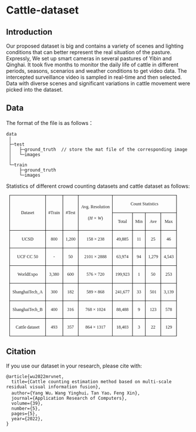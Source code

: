 # Cattle-dataset

## Introduction
Our proposed dataset is big and contains a variety of scenes and lighting conditions that can better represent the real situation of the pasture. Expressly, We set up smart cameras in several pastures of Yibin and Qinghai. It took five months to monitor the daily life of cattle in different periods, seasons, scenarios and weather conditions to get video data. The intercepted surveillance video is sampled in real-time and then selected. Data with diverse scenes and significant variations in cattle movement were picked into the dataset.

## Data
The format of the file is as follows：

```
data
 │  
 ├─test
 │   ├─ground_truth  // store the mat file of the corresponding image
 │   └─images
 │
 └─train
     ├─ground_truth
     └─images
```

Statistics of different crowd counting datasets and cattle dataset as follows:

<table class="MsoTableGrid" border="1" cellspacing="0" style="border-collapse:collapse;margin-left:6.7500pt;margin-right:6.7500pt;
border:none;mso-border-left-alt:0.5000pt solid windowtext;mso-border-top-alt:0.5000pt solid windowtext;
mso-border-right-alt:0.5000pt solid windowtext;mso-border-bottom-alt:0.5000pt solid windowtext;mso-border-insideh:0.5000pt solid windowtext;
mso-border-insidev:0.5000pt solid windowtext;mso-padding-alt:0.0000pt 5.4000pt 0.0000pt 5.4000pt ;"><tbody><tr><td valign="center" rowspan="2" style="padding:0.0000pt 5.4000pt 0.0000pt 5.4000pt ;border-left:1.0000pt solid windowtext;mso-border-left-alt:0.5000pt solid windowtext;
border-right:1.0000pt solid windowtext;mso-border-right-alt:0.5000pt solid windowtext;border-top:1.0000pt solid windowtext;
mso-border-top-alt:0.5000pt solid windowtext;border-bottom:1.0000pt solid windowtext;mso-border-bottom-alt:0.5000pt solid windowtext;"><p class="MsoNormal" align="center" style="text-align:center;"><span style="font-family:'Times New Roman';mso-fareast-font-family:宋体;font-size:9.0000pt;
mso-font-kerning:1.0000pt;">Dataset</span><span style="font-family:'Times New Roman';mso-fareast-font-family:宋体;font-size:9.0000pt;
mso-font-kerning:1.0000pt;"><o:p></o:p></span></p></td><td valign="center" rowspan="2" style="padding:0.0000pt 5.4000pt 0.0000pt 5.4000pt ;border-left:none;mso-border-left-alt:none;
border-right:1.0000pt solid windowtext;mso-border-right-alt:0.5000pt solid windowtext;border-top:1.0000pt solid windowtext;
mso-border-top-alt:0.5000pt solid windowtext;border-bottom:1.0000pt solid windowtext;mso-border-bottom-alt:0.5000pt solid windowtext;"><p class="MsoNormal" align="center" style="text-align:center;"><span style="font-family:宋体;mso-ascii-font-family:'Times New Roman';mso-hansi-font-family:'Times New Roman';
mso-bidi-font-family:'Times New Roman';font-size:9.0000pt;mso-font-kerning:1.0000pt;"><font face="Times New Roman">#Train</font></span><span style="font-family:'Times New Roman';mso-fareast-font-family:宋体;font-size:9.0000pt;
mso-font-kerning:1.0000pt;"><o:p></o:p></span></p></td><td valign="center" rowspan="2" style="padding:0.0000pt 5.4000pt 0.0000pt 5.4000pt ;border-left:none;mso-border-left-alt:none;
border-right:1.0000pt solid windowtext;mso-border-right-alt:0.5000pt solid windowtext;border-top:1.0000pt solid windowtext;
mso-border-top-alt:0.5000pt solid windowtext;border-bottom:1.0000pt solid windowtext;mso-border-bottom-alt:0.5000pt solid windowtext;"><p class="MsoNormal" align="center" style="text-align:center;"><span style="font-family:宋体;mso-ascii-font-family:'Times New Roman';mso-hansi-font-family:'Times New Roman';
mso-bidi-font-family:'Times New Roman';font-size:9.0000pt;mso-font-kerning:1.0000pt;"><font face="Times New Roman">#Test</font></span><span style="font-family:'Times New Roman';mso-fareast-font-family:宋体;font-size:9.0000pt;
mso-font-kerning:1.0000pt;"><o:p></o:p></span></p></td><td valign="center" rowspan="2" style="padding:0.0000pt 5.4000pt 0.0000pt 5.4000pt ;border-left:none;mso-border-left-alt:none;
border-right:1.0000pt solid windowtext;mso-border-right-alt:0.5000pt solid windowtext;border-top:1.0000pt solid windowtext;
mso-border-top-alt:0.5000pt solid windowtext;border-bottom:1.0000pt solid windowtext;mso-border-bottom-alt:0.5000pt solid windowtext;"><p class="MsoNormal" align="center" style="text-align:center;"><span style="font-family:'Times New Roman';mso-fareast-font-family:宋体;font-size:9.0000pt;
mso-font-kerning:1.0000pt;">Avg. Resolution</span><span style="font-family:'Times New Roman';mso-fareast-font-family:宋体;font-size:9.0000pt;
mso-font-kerning:1.0000pt;"><o:p></o:p></span></p><p class="MsoNormal" align="center" style="text-align:center;"><span style="font-family:宋体;mso-ascii-font-family:'Times New Roman';mso-hansi-font-family:'Times New Roman';
mso-bidi-font-family:'Times New Roman';font-size:9.0000pt;mso-font-kerning:1.0000pt;"><font face="Times New Roman">(</font></span><i><span style="font-family:宋体;mso-ascii-font-family:'Times New Roman';mso-hansi-font-family:'Times New Roman';
mso-bidi-font-family:'Times New Roman';font-style:italic;font-size:9.0000pt;
mso-font-kerning:1.0000pt;"><font face="Times New Roman">H </font><font face="宋体">× </font><font face="Times New Roman">W</font></span></i><span style="font-family:宋体;mso-ascii-font-family:'Times New Roman';mso-hansi-font-family:'Times New Roman';
mso-bidi-font-family:'Times New Roman';font-size:9.0000pt;mso-font-kerning:1.0000pt;"><font face="Times New Roman">)</font></span><span style="font-family:'Times New Roman';mso-fareast-font-family:宋体;font-size:9.0000pt;
mso-font-kerning:1.0000pt;"><o:p></o:p></span></p></td><td valign="center" colspan="4" style="padding:0.0000pt 5.4000pt 0.0000pt 5.4000pt ;border-left:none;mso-border-left-alt:none;
border-right:1.0000pt solid windowtext;mso-border-right-alt:0.5000pt solid windowtext;border-top:1.0000pt solid windowtext;
mso-border-top-alt:0.5000pt solid windowtext;border-bottom:1.0000pt solid windowtext;mso-border-bottom-alt:0.5000pt solid windowtext;"><p class="MsoNormal" align="center" style="text-align:center;"><span style="font-family:'Times New Roman';mso-fareast-font-family:宋体;font-size:9.0000pt;
mso-font-kerning:1.0000pt;">Count Statistics</span><span style="font-family:'Times New Roman';mso-fareast-font-family:宋体;font-size:9.0000pt;
mso-font-kerning:1.0000pt;"><o:p></o:p></span></p></td></tr><tr><td valign="center" style="padding:0.0000pt 5.4000pt 0.0000pt 5.4000pt ;border-left:none;mso-border-left-alt:none;
border-right:1.0000pt solid windowtext;mso-border-right-alt:0.5000pt solid windowtext;border-top:none;
mso-border-top-alt:0.5000pt solid windowtext;border-bottom:1.0000pt solid windowtext;mso-border-bottom-alt:0.5000pt solid windowtext;"><p class="MsoNormal" align="center" style="text-align:center;"><span style="font-family:宋体;mso-ascii-font-family:'Times New Roman';mso-hansi-font-family:'Times New Roman';
mso-bidi-font-family:'Times New Roman';font-size:9.0000pt;mso-font-kerning:1.0000pt;"><font face="Times New Roman">Total</font></span><span style="font-family:'Times New Roman';mso-fareast-font-family:宋体;font-size:9.0000pt;
mso-font-kerning:1.0000pt;"><o:p></o:p></span></p></td><td valign="center" style="padding:0.0000pt 5.4000pt 0.0000pt 5.4000pt ;border-left:none;mso-border-left-alt:none;
border-right:1.0000pt solid windowtext;mso-border-right-alt:0.5000pt solid windowtext;border-top:1.0000pt solid windowtext;
mso-border-top-alt:0.5000pt solid windowtext;border-bottom:1.0000pt solid windowtext;mso-border-bottom-alt:0.5000pt solid windowtext;"><p class="MsoNormal" align="center" style="text-align:center;"><span style="font-family:宋体;mso-ascii-font-family:'Times New Roman';mso-hansi-font-family:'Times New Roman';
mso-bidi-font-family:'Times New Roman';font-size:9.0000pt;mso-font-kerning:1.0000pt;"><font face="Times New Roman">Min</font></span><span style="font-family:'Times New Roman';mso-fareast-font-family:宋体;font-size:9.0000pt;
mso-font-kerning:1.0000pt;"><o:p></o:p></span></p></td><td valign="center" style="padding:0.0000pt 5.4000pt 0.0000pt 5.4000pt ;border-left:none;mso-border-left-alt:none;
border-right:1.0000pt solid windowtext;mso-border-right-alt:0.5000pt solid windowtext;border-top:1.0000pt solid windowtext;
mso-border-top-alt:0.5000pt solid windowtext;border-bottom:1.0000pt solid windowtext;mso-border-bottom-alt:0.5000pt solid windowtext;"><p class="MsoNormal" align="center" style="text-align:center;"><span style="font-family:宋体;mso-ascii-font-family:'Times New Roman';mso-hansi-font-family:'Times New Roman';
mso-bidi-font-family:'Times New Roman';font-size:9.0000pt;mso-font-kerning:1.0000pt;"><font face="Times New Roman">Ave</font></span><span style="font-family:'Times New Roman';mso-fareast-font-family:宋体;font-size:9.0000pt;
mso-font-kerning:1.0000pt;"><o:p></o:p></span></p></td><td valign="center" style="padding:0.0000pt 5.4000pt 0.0000pt 5.4000pt ;border-left:none;mso-border-left-alt:none;
border-right:1.0000pt solid windowtext;mso-border-right-alt:0.5000pt solid windowtext;border-top:1.0000pt solid windowtext;
mso-border-top-alt:0.5000pt solid windowtext;border-bottom:1.0000pt solid windowtext;mso-border-bottom-alt:0.5000pt solid windowtext;"><p class="MsoNormal" align="center" style="text-align:center;"><span style="font-family:宋体;mso-ascii-font-family:'Times New Roman';mso-hansi-font-family:'Times New Roman';
mso-bidi-font-family:'Times New Roman';font-size:9.0000pt;mso-font-kerning:1.0000pt;"><font face="Times New Roman">Max</font></span><span style="font-family:'Times New Roman';mso-fareast-font-family:宋体;font-size:9.0000pt;
mso-font-kerning:1.0000pt;"><o:p></o:p></span></p></td></tr><tr><td valign="center" style="padding:0.0000pt 5.4000pt 0.0000pt 5.4000pt ;border-left:1.0000pt solid windowtext;mso-border-left-alt:0.5000pt solid windowtext;
border-right:1.0000pt solid windowtext;mso-border-right-alt:0.5000pt solid windowtext;border-top:none;
mso-border-top-alt:0.5000pt solid windowtext;border-bottom:1.0000pt solid windowtext;mso-border-bottom-alt:0.5000pt solid windowtext;"><p class="MsoNormal" align="center" style="text-align:center;"><span style="font-family:宋体;mso-ascii-font-family:'Times New Roman';mso-hansi-font-family:'Times New Roman';
mso-bidi-font-family:'Times New Roman';font-size:9.0000pt;mso-font-kerning:1.0000pt;"><font face="Times New Roman">UCSD</font></span><span style="font-family:'Times New Roman';mso-fareast-font-family:宋体;font-size:9.0000pt;
mso-font-kerning:1.0000pt;"><o:p></o:p></span></p></td><td valign="center" style="padding:0.0000pt 5.4000pt 0.0000pt 5.4000pt ;border-left:none;mso-border-left-alt:none;
border-right:1.0000pt solid windowtext;mso-border-right-alt:0.5000pt solid windowtext;border-top:none;
mso-border-top-alt:0.5000pt solid windowtext;border-bottom:1.0000pt solid windowtext;mso-border-bottom-alt:0.5000pt solid windowtext;"><p class="MsoNormal" align="center" style="text-align:center;"><span style="font-family:宋体;mso-ascii-font-family:'Times New Roman';mso-hansi-font-family:'Times New Roman';
mso-bidi-font-family:'Times New Roman';font-size:9.0000pt;mso-font-kerning:1.0000pt;"><font face="Times New Roman">800</font></span><span style="font-family:'Times New Roman';mso-fareast-font-family:宋体;font-size:9.0000pt;
mso-font-kerning:1.0000pt;"><o:p></o:p></span></p></td><td valign="center" style="padding:0.0000pt 5.4000pt 0.0000pt 5.4000pt ;border-left:none;mso-border-left-alt:none;
border-right:1.0000pt solid windowtext;mso-border-right-alt:0.5000pt solid windowtext;border-top:none;
mso-border-top-alt:0.5000pt solid windowtext;border-bottom:1.0000pt solid windowtext;mso-border-bottom-alt:0.5000pt solid windowtext;"><p class="MsoNormal" align="center" style="text-align:center;"><span style="font-family:宋体;mso-ascii-font-family:'Times New Roman';mso-hansi-font-family:'Times New Roman';
mso-bidi-font-family:'Times New Roman';font-size:9.0000pt;mso-font-kerning:1.0000pt;"><font face="Times New Roman">1,200</font></span><span style="font-family:'Times New Roman';mso-fareast-font-family:宋体;font-size:9.0000pt;
mso-font-kerning:1.0000pt;"><o:p></o:p></span></p></td><td valign="center" style="padding:0.0000pt 5.4000pt 0.0000pt 5.4000pt ;border-left:none;mso-border-left-alt:none;
border-right:1.0000pt solid windowtext;mso-border-right-alt:0.5000pt solid windowtext;border-top:none;
mso-border-top-alt:0.5000pt solid windowtext;border-bottom:1.0000pt solid windowtext;mso-border-bottom-alt:0.5000pt solid windowtext;"><p class="MsoNormal" align="center" style="text-align:center;"><span style="font-family:宋体;mso-ascii-font-family:'Times New Roman';mso-hansi-font-family:'Times New Roman';
mso-bidi-font-family:'Times New Roman';font-size:9.0000pt;mso-font-kerning:1.0000pt;"><font face="Times New Roman">158 </font><font face="宋体">× </font><font face="Times New Roman">238</font></span><span style="font-family:'Times New Roman';mso-fareast-font-family:宋体;font-size:9.0000pt;
mso-font-kerning:1.0000pt;"><o:p></o:p></span></p></td><td valign="center" style="padding:0.0000pt 5.4000pt 0.0000pt 5.4000pt ;border-left:none;mso-border-left-alt:none;
border-right:1.0000pt solid windowtext;mso-border-right-alt:0.5000pt solid windowtext;border-top:none;
mso-border-top-alt:0.5000pt solid windowtext;border-bottom:1.0000pt solid windowtext;mso-border-bottom-alt:0.5000pt solid windowtext;"><p class="MsoNormal" align="center" style="text-align:center;"><span style="font-family:宋体;mso-ascii-font-family:'Times New Roman';mso-hansi-font-family:'Times New Roman';
mso-bidi-font-family:'Times New Roman';font-size:9.0000pt;mso-font-kerning:1.0000pt;"><font face="Times New Roman">49,885</font></span><span style="font-family:'Times New Roman';mso-fareast-font-family:宋体;font-size:9.0000pt;
mso-font-kerning:1.0000pt;"><o:p></o:p></span></p></td><td valign="center" style="padding:0.0000pt 5.4000pt 0.0000pt 5.4000pt ;border-left:none;mso-border-left-alt:none;
border-right:1.0000pt solid windowtext;mso-border-right-alt:0.5000pt solid windowtext;border-top:none;
mso-border-top-alt:0.5000pt solid windowtext;border-bottom:1.0000pt solid windowtext;mso-border-bottom-alt:0.5000pt solid windowtext;"><p class="MsoNormal" align="center" style="text-align:center;"><span style="font-family:宋体;mso-ascii-font-family:'Times New Roman';mso-hansi-font-family:'Times New Roman';
mso-bidi-font-family:'Times New Roman';font-size:9.0000pt;mso-font-kerning:1.0000pt;"><font face="Times New Roman">11</font></span><span style="font-family:'Times New Roman';mso-fareast-font-family:宋体;font-size:9.0000pt;
mso-font-kerning:1.0000pt;"><o:p></o:p></span></p></td><td valign="center" style="padding:0.0000pt 5.4000pt 0.0000pt 5.4000pt ;border-left:none;mso-border-left-alt:none;
border-right:1.0000pt solid windowtext;mso-border-right-alt:0.5000pt solid windowtext;border-top:none;
mso-border-top-alt:0.5000pt solid windowtext;border-bottom:1.0000pt solid windowtext;mso-border-bottom-alt:0.5000pt solid windowtext;"><p class="MsoNormal" align="center" style="text-align:center;"><span style="font-family:宋体;mso-ascii-font-family:'Times New Roman';mso-hansi-font-family:'Times New Roman';
mso-bidi-font-family:'Times New Roman';font-size:9.0000pt;mso-font-kerning:1.0000pt;"><font face="Times New Roman">25</font></span><span style="font-family:'Times New Roman';mso-fareast-font-family:宋体;font-size:9.0000pt;
mso-font-kerning:1.0000pt;"><o:p></o:p></span></p></td><td valign="center" style="padding:0.0000pt 5.4000pt 0.0000pt 5.4000pt ;border-left:none;mso-border-left-alt:none;
border-right:1.0000pt solid windowtext;mso-border-right-alt:0.5000pt solid windowtext;border-top:none;
mso-border-top-alt:0.5000pt solid windowtext;border-bottom:1.0000pt solid windowtext;mso-border-bottom-alt:0.5000pt solid windowtext;"><p class="MsoNormal" align="center" style="text-align:center;"><span style="font-family:宋体;mso-ascii-font-family:'Times New Roman';mso-hansi-font-family:'Times New Roman';
mso-bidi-font-family:'Times New Roman';font-size:9.0000pt;mso-font-kerning:1.0000pt;"><font face="Times New Roman">46</font></span><span style="font-family:'Times New Roman';mso-fareast-font-family:宋体;font-size:9.0000pt;
mso-font-kerning:1.0000pt;"><o:p></o:p></span></p></td></tr><tr><td valign="center" style="padding:0.0000pt 5.4000pt 0.0000pt 5.4000pt ;border-left:1.0000pt solid windowtext;mso-border-left-alt:0.5000pt solid windowtext;
border-right:1.0000pt solid windowtext;mso-border-right-alt:0.5000pt solid windowtext;border-top:none;
mso-border-top-alt:0.5000pt solid windowtext;border-bottom:1.0000pt solid windowtext;mso-border-bottom-alt:0.5000pt solid windowtext;"><p class="MsoNormal" align="center" style="text-align:center;"><span style="font-family:'Times New Roman';mso-fareast-font-family:宋体;font-size:9.0000pt;
mso-font-kerning:1.0000pt;">UCF CC 50</span><span style="font-family:'Times New Roman';mso-fareast-font-family:宋体;font-size:9.0000pt;
mso-font-kerning:1.0000pt;"><o:p></o:p></span></p></td><td valign="center" style="padding:0.0000pt 5.4000pt 0.0000pt 5.4000pt ;border-left:none;mso-border-left-alt:none;
border-right:1.0000pt solid windowtext;mso-border-right-alt:0.5000pt solid windowtext;border-top:none;
mso-border-top-alt:0.5000pt solid windowtext;border-bottom:1.0000pt solid windowtext;mso-border-bottom-alt:0.5000pt solid windowtext;"><p class="MsoNormal" align="center" style="text-align:center;"><span style="font-family:宋体;mso-ascii-font-family:'Times New Roman';mso-hansi-font-family:'Times New Roman';
mso-bidi-font-family:'Times New Roman';font-size:9.0000pt;mso-font-kerning:1.0000pt;"><font face="Times New Roman">-</font></span><span style="font-family:'Times New Roman';mso-fareast-font-family:宋体;font-size:9.0000pt;
mso-font-kerning:1.0000pt;"><o:p></o:p></span></p></td><td valign="center" style="padding:0.0000pt 5.4000pt 0.0000pt 5.4000pt ;border-left:none;mso-border-left-alt:none;
border-right:1.0000pt solid windowtext;mso-border-right-alt:0.5000pt solid windowtext;border-top:none;
mso-border-top-alt:0.5000pt solid windowtext;border-bottom:1.0000pt solid windowtext;mso-border-bottom-alt:0.5000pt solid windowtext;"><p class="MsoNormal" align="center" style="text-align:center;"><span style="font-family:宋体;mso-ascii-font-family:'Times New Roman';mso-hansi-font-family:'Times New Roman';
mso-bidi-font-family:'Times New Roman';font-size:9.0000pt;mso-font-kerning:1.0000pt;"><font face="Times New Roman">50</font></span><span style="font-family:'Times New Roman';mso-fareast-font-family:宋体;font-size:9.0000pt;
mso-font-kerning:1.0000pt;"><o:p></o:p></span></p></td><td valign="center" style="padding:0.0000pt 5.4000pt 0.0000pt 5.4000pt ;border-left:none;mso-border-left-alt:none;
border-right:1.0000pt solid windowtext;mso-border-right-alt:0.5000pt solid windowtext;border-top:none;
mso-border-top-alt:0.5000pt solid windowtext;border-bottom:1.0000pt solid windowtext;mso-border-bottom-alt:0.5000pt solid windowtext;"><p class="MsoNormal" align="center" style="text-align:center;"><span style="font-family:宋体;mso-ascii-font-family:'Times New Roman';mso-hansi-font-family:'Times New Roman';
mso-bidi-font-family:'Times New Roman';font-size:9.0000pt;mso-font-kerning:1.0000pt;"><font face="Times New Roman">2101 </font><font face="宋体">× </font><font face="Times New Roman">2888</font></span><span style="font-family:'Times New Roman';mso-fareast-font-family:宋体;font-size:9.0000pt;
mso-font-kerning:1.0000pt;"><o:p></o:p></span></p></td><td valign="center" style="padding:0.0000pt 5.4000pt 0.0000pt 5.4000pt ;border-left:none;mso-border-left-alt:none;
border-right:1.0000pt solid windowtext;mso-border-right-alt:0.5000pt solid windowtext;border-top:none;
mso-border-top-alt:0.5000pt solid windowtext;border-bottom:1.0000pt solid windowtext;mso-border-bottom-alt:0.5000pt solid windowtext;"><p class="MsoNormal" align="center" style="text-align:center;"><span style="font-family:宋体;mso-ascii-font-family:'Times New Roman';mso-hansi-font-family:'Times New Roman';
mso-bidi-font-family:'Times New Roman';font-size:9.0000pt;mso-font-kerning:1.0000pt;"><font face="Times New Roman">63,974</font></span><span style="font-family:宋体;mso-ascii-font-family:'Times New Roman';mso-hansi-font-family:'Times New Roman';
mso-bidi-font-family:'Times New Roman';font-size:9.0000pt;mso-font-kerning:1.0000pt;"><o:p></o:p></span></p></td><td valign="center" style="padding:0.0000pt 5.4000pt 0.0000pt 5.4000pt ;border-left:none;mso-border-left-alt:none;
border-right:1.0000pt solid windowtext;mso-border-right-alt:0.5000pt solid windowtext;border-top:none;
mso-border-top-alt:0.5000pt solid windowtext;border-bottom:1.0000pt solid windowtext;mso-border-bottom-alt:0.5000pt solid windowtext;"><p class="MsoNormal" align="center" style="text-align:center;"><span style="font-family:宋体;mso-ascii-font-family:'Times New Roman';mso-hansi-font-family:'Times New Roman';
mso-bidi-font-family:'Times New Roman';font-size:9.0000pt;mso-font-kerning:1.0000pt;"><font face="Times New Roman">94</font></span><span style="font-family:'Times New Roman';mso-fareast-font-family:宋体;font-size:9.0000pt;
mso-font-kerning:1.0000pt;"><o:p></o:p></span></p></td><td valign="center" style="padding:0.0000pt 5.4000pt 0.0000pt 5.4000pt ;border-left:none;mso-border-left-alt:none;
border-right:1.0000pt solid windowtext;mso-border-right-alt:0.5000pt solid windowtext;border-top:none;
mso-border-top-alt:0.5000pt solid windowtext;border-bottom:1.0000pt solid windowtext;mso-border-bottom-alt:0.5000pt solid windowtext;"><p class="MsoNormal" align="center" style="text-align:center;"><span style="font-family:宋体;mso-ascii-font-family:'Times New Roman';mso-hansi-font-family:'Times New Roman';
mso-bidi-font-family:'Times New Roman';font-size:9.0000pt;mso-font-kerning:1.0000pt;"><font face="Times New Roman">1,279</font></span><span style="font-family:'Times New Roman';mso-fareast-font-family:宋体;font-size:9.0000pt;
mso-font-kerning:1.0000pt;"><o:p></o:p></span></p></td><td valign="center" style="padding:0.0000pt 5.4000pt 0.0000pt 5.4000pt ;border-left:none;mso-border-left-alt:none;
border-right:1.0000pt solid windowtext;mso-border-right-alt:0.5000pt solid windowtext;border-top:none;
mso-border-top-alt:0.5000pt solid windowtext;border-bottom:1.0000pt solid windowtext;mso-border-bottom-alt:0.5000pt solid windowtext;"><p class="MsoNormal" align="center" style="text-align:center;"><span style="font-family:宋体;mso-ascii-font-family:'Times New Roman';mso-hansi-font-family:'Times New Roman';
mso-bidi-font-family:'Times New Roman';font-size:9.0000pt;mso-font-kerning:1.0000pt;"><font face="Times New Roman">4,543</font></span><span style="font-family:'Times New Roman';mso-fareast-font-family:宋体;font-size:9.0000pt;
mso-font-kerning:1.0000pt;"><o:p></o:p></span></p></td></tr><tr><td valign="center" style="padding:0.0000pt 5.4000pt 0.0000pt 5.4000pt ;border-left:1.0000pt solid windowtext;mso-border-left-alt:0.5000pt solid windowtext;
border-right:1.0000pt solid windowtext;mso-border-right-alt:0.5000pt solid windowtext;border-top:none;
mso-border-top-alt:0.5000pt solid windowtext;border-bottom:1.0000pt solid windowtext;mso-border-bottom-alt:0.5000pt solid windowtext;"><p class="MsoNormal" align="center" style="text-align:center;"><span style="font-family:'Times New Roman';mso-fareast-font-family:宋体;font-size:9.0000pt;
mso-font-kerning:1.0000pt;">WorldExpo</span><span style="font-family:'Times New Roman';mso-fareast-font-family:宋体;font-size:9.0000pt;
mso-font-kerning:1.0000pt;"><o:p></o:p></span></p></td><td valign="center" style="padding:0.0000pt 5.4000pt 0.0000pt 5.4000pt ;border-left:none;mso-border-left-alt:none;
border-right:1.0000pt solid windowtext;mso-border-right-alt:0.5000pt solid windowtext;border-top:none;
mso-border-top-alt:0.5000pt solid windowtext;border-bottom:1.0000pt solid windowtext;mso-border-bottom-alt:0.5000pt solid windowtext;"><p class="MsoNormal" align="center" style="text-align:center;"><span style="font-family:宋体;mso-ascii-font-family:'Times New Roman';mso-hansi-font-family:'Times New Roman';
mso-bidi-font-family:'Times New Roman';font-size:9.0000pt;mso-font-kerning:1.0000pt;"><font face="Times New Roman">3,380</font></span><span style="font-family:'Times New Roman';mso-fareast-font-family:宋体;font-size:9.0000pt;
mso-font-kerning:1.0000pt;"><o:p></o:p></span></p></td><td valign="center" style="padding:0.0000pt 5.4000pt 0.0000pt 5.4000pt ;border-left:none;mso-border-left-alt:none;
border-right:1.0000pt solid windowtext;mso-border-right-alt:0.5000pt solid windowtext;border-top:none;
mso-border-top-alt:0.5000pt solid windowtext;border-bottom:1.0000pt solid windowtext;mso-border-bottom-alt:0.5000pt solid windowtext;"><p class="MsoNormal" align="center" style="text-align:center;"><span style="font-family:宋体;mso-ascii-font-family:'Times New Roman';mso-hansi-font-family:'Times New Roman';
mso-bidi-font-family:'Times New Roman';font-size:9.0000pt;mso-font-kerning:1.0000pt;"><font face="Times New Roman">600</font></span><span style="font-family:'Times New Roman';mso-fareast-font-family:宋体;font-size:9.0000pt;
mso-font-kerning:1.0000pt;"><o:p></o:p></span></p></td><td valign="center" style="padding:0.0000pt 5.4000pt 0.0000pt 5.4000pt ;border-left:none;mso-border-left-alt:none;
border-right:1.0000pt solid windowtext;mso-border-right-alt:0.5000pt solid windowtext;border-top:none;
mso-border-top-alt:0.5000pt solid windowtext;border-bottom:1.0000pt solid windowtext;mso-border-bottom-alt:0.5000pt solid windowtext;"><p class="MsoNormal" align="center" style="text-align:center;"><span style="font-family:宋体;mso-ascii-font-family:'Times New Roman';mso-hansi-font-family:'Times New Roman';
mso-bidi-font-family:'Times New Roman';font-size:9.0000pt;mso-font-kerning:1.0000pt;"><font face="Times New Roman">576 </font><font face="宋体">× </font><font face="Times New Roman">720</font></span><span style="font-family:宋体;mso-ascii-font-family:'Times New Roman';mso-hansi-font-family:'Times New Roman';
mso-bidi-font-family:'Times New Roman';font-size:9.0000pt;mso-font-kerning:1.0000pt;"><o:p></o:p></span></p></td><td valign="center" style="padding:0.0000pt 5.4000pt 0.0000pt 5.4000pt ;border-left:none;mso-border-left-alt:none;
border-right:1.0000pt solid windowtext;mso-border-right-alt:0.5000pt solid windowtext;border-top:none;
mso-border-top-alt:0.5000pt solid windowtext;border-bottom:1.0000pt solid windowtext;mso-border-bottom-alt:0.5000pt solid windowtext;"><p class="MsoNormal" align="center" style="text-align:center;"><span style="font-family:宋体;mso-ascii-font-family:'Times New Roman';mso-hansi-font-family:'Times New Roman';
mso-bidi-font-family:'Times New Roman';font-size:9.0000pt;mso-font-kerning:1.0000pt;"><font face="Times New Roman">199,923</font></span><span style="font-family:宋体;mso-ascii-font-family:'Times New Roman';mso-hansi-font-family:'Times New Roman';
mso-bidi-font-family:'Times New Roman';font-size:9.0000pt;mso-font-kerning:1.0000pt;"><o:p></o:p></span></p></td><td valign="center" style="padding:0.0000pt 5.4000pt 0.0000pt 5.4000pt ;border-left:none;mso-border-left-alt:none;
border-right:1.0000pt solid windowtext;mso-border-right-alt:0.5000pt solid windowtext;border-top:none;
mso-border-top-alt:0.5000pt solid windowtext;border-bottom:1.0000pt solid windowtext;mso-border-bottom-alt:0.5000pt solid windowtext;"><p class="MsoNormal" align="center" style="text-align:center;"><span style="font-family:宋体;mso-ascii-font-family:'Times New Roman';mso-hansi-font-family:'Times New Roman';
mso-bidi-font-family:'Times New Roman';font-size:9.0000pt;mso-font-kerning:1.0000pt;"><font face="Times New Roman">1</font></span><span style="font-family:'Times New Roman';mso-fareast-font-family:宋体;font-size:9.0000pt;
mso-font-kerning:1.0000pt;"><o:p></o:p></span></p></td><td valign="center" style="padding:0.0000pt 5.4000pt 0.0000pt 5.4000pt ;border-left:none;mso-border-left-alt:none;
border-right:1.0000pt solid windowtext;mso-border-right-alt:0.5000pt solid windowtext;border-top:none;
mso-border-top-alt:0.5000pt solid windowtext;border-bottom:1.0000pt solid windowtext;mso-border-bottom-alt:0.5000pt solid windowtext;"><p class="MsoNormal" align="center" style="text-align:center;"><span style="font-family:宋体;mso-ascii-font-family:'Times New Roman';mso-hansi-font-family:'Times New Roman';
mso-bidi-font-family:'Times New Roman';font-size:9.0000pt;mso-font-kerning:1.0000pt;"><font face="Times New Roman">50</font></span><span style="font-family:'Times New Roman';mso-fareast-font-family:宋体;font-size:9.0000pt;
mso-font-kerning:1.0000pt;"><o:p></o:p></span></p></td><td valign="center" style="padding:0.0000pt 5.4000pt 0.0000pt 5.4000pt ;border-left:none;mso-border-left-alt:none;
border-right:1.0000pt solid windowtext;mso-border-right-alt:0.5000pt solid windowtext;border-top:none;
mso-border-top-alt:0.5000pt solid windowtext;border-bottom:1.0000pt solid windowtext;mso-border-bottom-alt:0.5000pt solid windowtext;"><p class="MsoNormal" align="center" style="text-align:center;"><span style="font-family:宋体;mso-ascii-font-family:'Times New Roman';mso-hansi-font-family:'Times New Roman';
mso-bidi-font-family:'Times New Roman';font-size:9.0000pt;mso-font-kerning:1.0000pt;"><font face="Times New Roman">253</font></span><span style="font-family:'Times New Roman';mso-fareast-font-family:宋体;font-size:9.0000pt;
mso-font-kerning:1.0000pt;"><o:p></o:p></span></p></td></tr><tr><td valign="center" style="padding:0.0000pt 5.4000pt 0.0000pt 5.4000pt ;border-left:1.0000pt solid windowtext;mso-border-left-alt:0.5000pt solid windowtext;
border-right:1.0000pt solid windowtext;mso-border-right-alt:0.5000pt solid windowtext;border-top:none;
mso-border-top-alt:0.5000pt solid windowtext;border-bottom:1.0000pt solid windowtext;mso-border-bottom-alt:0.5000pt solid windowtext;"><p class="MsoNormal" align="center" style="text-align:center;"><span style="font-family:'Times New Roman';mso-fareast-font-family:宋体;font-size:9.0000pt;
mso-font-kerning:1.0000pt;">ShanghaiTech</span><span style="font-family:宋体;mso-ascii-font-family:'Times New Roman';mso-hansi-font-family:'Times New Roman';
mso-bidi-font-family:'Times New Roman';font-size:9.0000pt;mso-font-kerning:1.0000pt;"><font face="Times New Roman">_</font></span><span style="font-family:'Times New Roman';mso-fareast-font-family:宋体;font-size:9.0000pt;
mso-font-kerning:1.0000pt;">A</span><span style="font-family:'Times New Roman';mso-fareast-font-family:宋体;font-size:9.0000pt;
mso-font-kerning:1.0000pt;"><o:p></o:p></span></p></td><td valign="center" style="padding:0.0000pt 5.4000pt 0.0000pt 5.4000pt ;border-left:none;mso-border-left-alt:none;
border-right:1.0000pt solid windowtext;mso-border-right-alt:0.5000pt solid windowtext;border-top:none;
mso-border-top-alt:0.5000pt solid windowtext;border-bottom:1.0000pt solid windowtext;mso-border-bottom-alt:0.5000pt solid windowtext;"><p class="MsoNormal" align="center" style="text-align:center;"><span style="font-family:宋体;mso-ascii-font-family:'Times New Roman';mso-hansi-font-family:'Times New Roman';
mso-bidi-font-family:'Times New Roman';font-size:9.0000pt;mso-font-kerning:1.0000pt;"><font face="Times New Roman">300</font></span><span style="font-family:'Times New Roman';mso-fareast-font-family:宋体;font-size:9.0000pt;
mso-font-kerning:1.0000pt;"><o:p></o:p></span></p></td><td valign="center" style="padding:0.0000pt 5.4000pt 0.0000pt 5.4000pt ;border-left:none;mso-border-left-alt:none;
border-right:1.0000pt solid windowtext;mso-border-right-alt:0.5000pt solid windowtext;border-top:none;
mso-border-top-alt:0.5000pt solid windowtext;border-bottom:1.0000pt solid windowtext;mso-border-bottom-alt:0.5000pt solid windowtext;"><p class="MsoNormal" align="center" style="text-align:center;"><span style="font-family:宋体;mso-ascii-font-family:'Times New Roman';mso-hansi-font-family:'Times New Roman';
mso-bidi-font-family:'Times New Roman';font-size:9.0000pt;mso-font-kerning:1.0000pt;"><font face="Times New Roman">182</font></span><span style="font-family:'Times New Roman';mso-fareast-font-family:宋体;font-size:9.0000pt;
mso-font-kerning:1.0000pt;"><o:p></o:p></span></p></td><td valign="center" style="padding:0.0000pt 5.4000pt 0.0000pt 5.4000pt ;border-left:none;mso-border-left-alt:none;
border-right:1.0000pt solid windowtext;mso-border-right-alt:0.5000pt solid windowtext;border-top:none;
mso-border-top-alt:0.5000pt solid windowtext;border-bottom:1.0000pt solid windowtext;mso-border-bottom-alt:0.5000pt solid windowtext;"><p class="MsoNormal" align="center" style="text-align:center;"><span style="font-family:宋体;mso-ascii-font-family:'Times New Roman';mso-hansi-font-family:'Times New Roman';
mso-bidi-font-family:'Times New Roman';font-size:9.0000pt;mso-font-kerning:1.0000pt;"><font face="Times New Roman">589 </font><font face="宋体">× </font><font face="Times New Roman">868</font></span><span style="font-family:'Times New Roman';mso-fareast-font-family:宋体;font-size:9.0000pt;
mso-font-kerning:1.0000pt;"><o:p></o:p></span></p></td><td valign="center" style="padding:0.0000pt 5.4000pt 0.0000pt 5.4000pt ;border-left:none;mso-border-left-alt:none;
border-right:1.0000pt solid windowtext;mso-border-right-alt:0.5000pt solid windowtext;border-top:none;
mso-border-top-alt:0.5000pt solid windowtext;border-bottom:1.0000pt solid windowtext;mso-border-bottom-alt:0.5000pt solid windowtext;"><p class="MsoNormal" align="center" style="text-align:center;"><span style="font-family:宋体;mso-ascii-font-family:'Times New Roman';mso-hansi-font-family:'Times New Roman';
mso-bidi-font-family:'Times New Roman';font-size:9.0000pt;mso-font-kerning:1.0000pt;"><font face="Times New Roman">241,677</font></span><span style="font-family:'Times New Roman';mso-fareast-font-family:宋体;font-size:9.0000pt;
mso-font-kerning:1.0000pt;"><o:p></o:p></span></p></td><td valign="center" style="padding:0.0000pt 5.4000pt 0.0000pt 5.4000pt ;border-left:none;mso-border-left-alt:none;
border-right:1.0000pt solid windowtext;mso-border-right-alt:0.5000pt solid windowtext;border-top:none;
mso-border-top-alt:0.5000pt solid windowtext;border-bottom:1.0000pt solid windowtext;mso-border-bottom-alt:0.5000pt solid windowtext;"><p class="MsoNormal" align="center" style="text-align:center;"><span style="font-family:宋体;mso-ascii-font-family:'Times New Roman';mso-hansi-font-family:'Times New Roman';
mso-bidi-font-family:'Times New Roman';font-size:9.0000pt;mso-font-kerning:1.0000pt;"><font face="Times New Roman">33</font></span><span style="font-family:'Times New Roman';mso-fareast-font-family:宋体;font-size:9.0000pt;
mso-font-kerning:1.0000pt;"><o:p></o:p></span></p></td><td valign="center" style="padding:0.0000pt 5.4000pt 0.0000pt 5.4000pt ;border-left:none;mso-border-left-alt:none;
border-right:1.0000pt solid windowtext;mso-border-right-alt:0.5000pt solid windowtext;border-top:none;
mso-border-top-alt:0.5000pt solid windowtext;border-bottom:1.0000pt solid windowtext;mso-border-bottom-alt:0.5000pt solid windowtext;"><p class="MsoNormal" align="center" style="text-align:center;"><span style="font-family:宋体;mso-ascii-font-family:'Times New Roman';mso-hansi-font-family:'Times New Roman';
mso-bidi-font-family:'Times New Roman';font-size:9.0000pt;mso-font-kerning:1.0000pt;"><font face="Times New Roman">501</font></span><span style="font-family:'Times New Roman';mso-fareast-font-family:宋体;font-size:9.0000pt;
mso-font-kerning:1.0000pt;"><o:p></o:p></span></p></td><td valign="center" style="padding:0.0000pt 5.4000pt 0.0000pt 5.4000pt ;border-left:none;mso-border-left-alt:none;
border-right:1.0000pt solid windowtext;mso-border-right-alt:0.5000pt solid windowtext;border-top:none;
mso-border-top-alt:0.5000pt solid windowtext;border-bottom:1.0000pt solid windowtext;mso-border-bottom-alt:0.5000pt solid windowtext;"><p class="MsoNormal" align="center" style="text-align:center;"><span style="font-family:宋体;mso-ascii-font-family:'Times New Roman';mso-hansi-font-family:'Times New Roman';
mso-bidi-font-family:'Times New Roman';font-size:9.0000pt;mso-font-kerning:1.0000pt;"><font face="Times New Roman">3,139</font></span><span style="font-family:'Times New Roman';mso-fareast-font-family:宋体;font-size:9.0000pt;
mso-font-kerning:1.0000pt;"><o:p></o:p></span></p></td></tr><tr><td valign="center" style="padding:0.0000pt 5.4000pt 0.0000pt 5.4000pt ;border-left:1.0000pt solid windowtext;mso-border-left-alt:0.5000pt solid windowtext;
border-right:1.0000pt solid windowtext;mso-border-right-alt:0.5000pt solid windowtext;border-top:none;
mso-border-top-alt:0.5000pt solid windowtext;border-bottom:1.0000pt solid windowtext;mso-border-bottom-alt:0.5000pt solid windowtext;"><p class="MsoNormal" align="center" style="text-align:center;"><span style="font-family:'Times New Roman';mso-fareast-font-family:宋体;font-size:9.0000pt;
mso-font-kerning:1.0000pt;">ShanghaiTech</span><span style="font-family:宋体;mso-ascii-font-family:'Times New Roman';mso-hansi-font-family:'Times New Roman';
mso-bidi-font-family:'Times New Roman';font-size:9.0000pt;mso-font-kerning:1.0000pt;"><font face="Times New Roman">_</font></span><span style="font-family:'Times New Roman';mso-fareast-font-family:宋体;font-size:9.0000pt;
mso-font-kerning:1.0000pt;">B</span><span style="font-family:'Times New Roman';mso-fareast-font-family:宋体;font-size:9.0000pt;
mso-font-kerning:1.0000pt;"><o:p></o:p></span></p></td><td valign="center" style="padding:0.0000pt 5.4000pt 0.0000pt 5.4000pt ;border-left:none;mso-border-left-alt:none;
border-right:1.0000pt solid windowtext;mso-border-right-alt:0.5000pt solid windowtext;border-top:none;
mso-border-top-alt:0.5000pt solid windowtext;border-bottom:1.0000pt solid windowtext;mso-border-bottom-alt:0.5000pt solid windowtext;"><p class="MsoNormal" align="center" style="text-align:center;"><span style="font-family:宋体;mso-ascii-font-family:'Times New Roman';mso-hansi-font-family:'Times New Roman';
mso-bidi-font-family:'Times New Roman';font-size:9.0000pt;mso-font-kerning:1.0000pt;"><font face="Times New Roman">400</font></span><span style="font-family:'Times New Roman';mso-fareast-font-family:宋体;font-size:9.0000pt;
mso-font-kerning:1.0000pt;"><o:p></o:p></span></p></td><td valign="center" style="padding:0.0000pt 5.4000pt 0.0000pt 5.4000pt ;border-left:none;mso-border-left-alt:none;
border-right:1.0000pt solid windowtext;mso-border-right-alt:0.5000pt solid windowtext;border-top:none;
mso-border-top-alt:0.5000pt solid windowtext;border-bottom:1.0000pt solid windowtext;mso-border-bottom-alt:0.5000pt solid windowtext;"><p class="MsoNormal" align="center" style="text-align:center;"><span style="font-family:宋体;mso-ascii-font-family:'Times New Roman';mso-hansi-font-family:'Times New Roman';
mso-bidi-font-family:'Times New Roman';font-size:9.0000pt;mso-font-kerning:1.0000pt;"><font face="Times New Roman">316</font></span><span style="font-family:'Times New Roman';mso-fareast-font-family:宋体;font-size:9.0000pt;
mso-font-kerning:1.0000pt;"><o:p></o:p></span></p></td><td valign="center" style="padding:0.0000pt 5.4000pt 0.0000pt 5.4000pt ;border-left:none;mso-border-left-alt:none;
border-right:1.0000pt solid windowtext;mso-border-right-alt:0.5000pt solid windowtext;border-top:none;
mso-border-top-alt:0.5000pt solid windowtext;border-bottom:1.0000pt solid windowtext;mso-border-bottom-alt:0.5000pt solid windowtext;"><p class="MsoNormal" align="center" style="text-align:center;"><span style="font-family:宋体;mso-ascii-font-family:'Times New Roman';mso-hansi-font-family:'Times New Roman';
mso-bidi-font-family:'Times New Roman';font-size:9.0000pt;mso-font-kerning:1.0000pt;"><font face="Times New Roman">768 </font><font face="宋体">× </font><font face="Times New Roman">1024</font></span><span style="font-family:'Times New Roman';mso-fareast-font-family:宋体;font-size:9.0000pt;
mso-font-kerning:1.0000pt;"><o:p></o:p></span></p></td><td valign="center" style="padding:0.0000pt 5.4000pt 0.0000pt 5.4000pt ;border-left:none;mso-border-left-alt:none;
border-right:1.0000pt solid windowtext;mso-border-right-alt:0.5000pt solid windowtext;border-top:none;
mso-border-top-alt:0.5000pt solid windowtext;border-bottom:1.0000pt solid windowtext;mso-border-bottom-alt:0.5000pt solid windowtext;"><p class="MsoNormal" align="center" style="text-align:center;"><span style="font-family:宋体;mso-ascii-font-family:'Times New Roman';mso-hansi-font-family:'Times New Roman';
mso-bidi-font-family:'Times New Roman';font-size:9.0000pt;mso-font-kerning:1.0000pt;"><font face="Times New Roman">88,488</font></span><span style="font-family:'Times New Roman';mso-fareast-font-family:宋体;font-size:9.0000pt;
mso-font-kerning:1.0000pt;"><o:p></o:p></span></p></td><td valign="center" style="padding:0.0000pt 5.4000pt 0.0000pt 5.4000pt ;border-left:none;mso-border-left-alt:none;
border-right:1.0000pt solid windowtext;mso-border-right-alt:0.5000pt solid windowtext;border-top:none;
mso-border-top-alt:0.5000pt solid windowtext;border-bottom:1.0000pt solid windowtext;mso-border-bottom-alt:0.5000pt solid windowtext;"><p class="MsoNormal" align="center" style="text-align:center;"><span style="font-family:宋体;mso-ascii-font-family:'Times New Roman';mso-hansi-font-family:'Times New Roman';
mso-bidi-font-family:'Times New Roman';font-size:9.0000pt;mso-font-kerning:1.0000pt;"><font face="Times New Roman">9</font></span><span style="font-family:宋体;mso-ascii-font-family:'Times New Roman';mso-hansi-font-family:'Times New Roman';
mso-bidi-font-family:'Times New Roman';font-size:9.0000pt;mso-font-kerning:1.0000pt;"><o:p></o:p></span></p></td><td valign="center" style="padding:0.0000pt 5.4000pt 0.0000pt 5.4000pt ;border-left:none;mso-border-left-alt:none;
border-right:1.0000pt solid windowtext;mso-border-right-alt:0.5000pt solid windowtext;border-top:none;
mso-border-top-alt:0.5000pt solid windowtext;border-bottom:1.0000pt solid windowtext;mso-border-bottom-alt:0.5000pt solid windowtext;"><p class="MsoNormal" align="center" style="text-align:center;"><span style="font-family:宋体;mso-ascii-font-family:'Times New Roman';mso-hansi-font-family:'Times New Roman';
mso-bidi-font-family:'Times New Roman';font-size:9.0000pt;mso-font-kerning:1.0000pt;"><font face="Times New Roman">123</font></span><span style="font-family:'Times New Roman';mso-fareast-font-family:宋体;font-size:9.0000pt;
mso-font-kerning:1.0000pt;"><o:p></o:p></span></p></td><td valign="center" style="padding:0.0000pt 5.4000pt 0.0000pt 5.4000pt ;border-left:none;mso-border-left-alt:none;
border-right:1.0000pt solid windowtext;mso-border-right-alt:0.5000pt solid windowtext;border-top:none;
mso-border-top-alt:0.5000pt solid windowtext;border-bottom:1.0000pt solid windowtext;mso-border-bottom-alt:0.5000pt solid windowtext;"><p class="MsoNormal" align="center" style="text-align:center;"><span style="font-family:宋体;mso-ascii-font-family:'Times New Roman';mso-hansi-font-family:'Times New Roman';
mso-bidi-font-family:'Times New Roman';font-size:9.0000pt;mso-font-kerning:1.0000pt;"><font face="Times New Roman">578</font></span><span style="font-family:'Times New Roman';mso-fareast-font-family:宋体;font-size:9.0000pt;
mso-font-kerning:1.0000pt;"><o:p></o:p></span></p></td></tr><tr><td valign="center" style="padding:0.0000pt 5.4000pt 0.0000pt 5.4000pt ;border-left:1.0000pt solid windowtext;mso-border-left-alt:0.5000pt solid windowtext;
border-right:1.0000pt solid windowtext;mso-border-right-alt:0.5000pt solid windowtext;border-top:none;
mso-border-top-alt:0.5000pt solid windowtext;border-bottom:1.0000pt solid windowtext;mso-border-bottom-alt:0.5000pt solid windowtext;"><p class="MsoNormal" align="center" style="text-align:center;"><span style="font-family:宋体;mso-ascii-font-family:'Times New Roman';mso-hansi-font-family:'Times New Roman';
mso-bidi-font-family:'Times New Roman';font-size:9.0000pt;mso-font-kerning:1.0000pt;"><font face="Times New Roman">C</font></span><span style="font-family:'Times New Roman';mso-fareast-font-family:宋体;font-size:9.0000pt;
mso-font-kerning:1.0000pt;">attle</span><span style="font-family:宋体;mso-ascii-font-family:'Times New Roman';mso-hansi-font-family:'Times New Roman';
mso-bidi-font-family:'Times New Roman';font-size:9.0000pt;mso-font-kerning:1.0000pt;"><span style="font-family:'Times New Roman';mso-spacerun:'yes';">&nbsp;</span><font face="Times New Roman">dataset </font></span><span style="font-family:'Times New Roman';mso-fareast-font-family:宋体;font-size:9.0000pt;
mso-font-kerning:1.0000pt;"><o:p></o:p></span></p></td><td valign="center" style="padding:0.0000pt 5.4000pt 0.0000pt 5.4000pt ;border-left:none;mso-border-left-alt:none;
border-right:1.0000pt solid windowtext;mso-border-right-alt:0.5000pt solid windowtext;border-top:none;
mso-border-top-alt:0.5000pt solid windowtext;border-bottom:1.0000pt solid windowtext;mso-border-bottom-alt:0.5000pt solid windowtext;"><p class="MsoNormal" align="center" style="text-align:center;"><span style="font-family:宋体;mso-ascii-font-family:'Times New Roman';mso-hansi-font-family:'Times New Roman';
mso-bidi-font-family:'Times New Roman';font-size:9.0000pt;mso-font-kerning:1.0000pt;"><font face="Times New Roman">493</font></span><span style="font-family:'Times New Roman';mso-fareast-font-family:宋体;font-size:9.0000pt;
mso-font-kerning:1.0000pt;"><o:p></o:p></span></p></td><td valign="center" style="padding:0.0000pt 5.4000pt 0.0000pt 5.4000pt ;border-left:none;mso-border-left-alt:none;
border-right:1.0000pt solid windowtext;mso-border-right-alt:0.5000pt solid windowtext;border-top:none;
mso-border-top-alt:0.5000pt solid windowtext;border-bottom:1.0000pt solid windowtext;mso-border-bottom-alt:0.5000pt solid windowtext;"><p class="MsoNormal" align="center" style="text-align:center;"><span style="font-family:宋体;mso-ascii-font-family:'Times New Roman';mso-hansi-font-family:'Times New Roman';
mso-bidi-font-family:'Times New Roman';font-size:9.0000pt;mso-font-kerning:1.0000pt;"><font face="Times New Roman">357</font></span><span style="font-family:'Times New Roman';mso-fareast-font-family:宋体;font-size:9.0000pt;
mso-font-kerning:1.0000pt;"><o:p></o:p></span></p></td><td valign="center" style="padding:0.0000pt 5.4000pt 0.0000pt 5.4000pt ;border-left:none;mso-border-left-alt:none;
border-right:1.0000pt solid windowtext;mso-border-right-alt:0.5000pt solid windowtext;border-top:none;
mso-border-top-alt:0.5000pt solid windowtext;border-bottom:1.0000pt solid windowtext;mso-border-bottom-alt:0.5000pt solid windowtext;"><p class="MsoNormal" align="center" style="text-align:center;"><span style="font-family:宋体;mso-ascii-font-family:'Times New Roman';mso-hansi-font-family:'Times New Roman';
mso-bidi-font-family:'Times New Roman';font-size:9.0000pt;mso-font-kerning:1.0000pt;"><font face="Times New Roman">864</font></span><span style="font-family:'Times New Roman';mso-fareast-font-family:宋体;font-size:9.0000pt;
mso-font-kerning:1.0000pt;"><span style="mso-spacerun:'yes';">&nbsp;</span></span><span style="font-family:宋体;mso-ascii-font-family:'Times New Roman';mso-hansi-font-family:'Times New Roman';
mso-bidi-font-family:'Times New Roman';font-size:9.0000pt;mso-font-kerning:1.0000pt;"><font face="宋体">× </font><font face="Times New Roman">1317</font></span><span style="font-family:'Times New Roman';mso-fareast-font-family:宋体;font-size:9.0000pt;
mso-font-kerning:1.0000pt;"><o:p></o:p></span></p></td><td valign="center" style="padding:0.0000pt 5.4000pt 0.0000pt 5.4000pt ;border-left:none;mso-border-left-alt:none;
border-right:1.0000pt solid windowtext;mso-border-right-alt:0.5000pt solid windowtext;border-top:none;
mso-border-top-alt:0.5000pt solid windowtext;border-bottom:1.0000pt solid windowtext;mso-border-bottom-alt:0.5000pt solid windowtext;"><p class="MsoNormal" align="center" style="text-align:center;"><span style="font-family:'Times New Roman';mso-fareast-font-family:宋体;font-size:9.0000pt;
mso-font-kerning:1.0000pt;">1</span><span style="font-family:宋体;mso-ascii-font-family:'Times New Roman';mso-hansi-font-family:'Times New Roman';
mso-bidi-font-family:'Times New Roman';font-size:9.0000pt;mso-font-kerning:1.0000pt;"><font face="Times New Roman">8</font></span><span style="font-family:'Times New Roman';mso-fareast-font-family:宋体;font-size:9.0000pt;
mso-font-kerning:1.0000pt;">,</span><span style="font-family:宋体;mso-ascii-font-family:'Times New Roman';mso-hansi-font-family:'Times New Roman';
mso-bidi-font-family:'Times New Roman';font-size:9.0000pt;mso-font-kerning:1.0000pt;"><font face="Times New Roman">403</font></span><span style="font-family:'Times New Roman';mso-fareast-font-family:宋体;font-size:9.0000pt;
mso-font-kerning:1.0000pt;"><o:p></o:p></span></p></td><td valign="center" style="padding:0.0000pt 5.4000pt 0.0000pt 5.4000pt ;border-left:none;mso-border-left-alt:none;
border-right:1.0000pt solid windowtext;mso-border-right-alt:0.5000pt solid windowtext;border-top:none;
mso-border-top-alt:0.5000pt solid windowtext;border-bottom:1.0000pt solid windowtext;mso-border-bottom-alt:0.5000pt solid windowtext;"><p class="MsoNormal" align="center" style="text-align:center;"><span style="font-family:'Times New Roman';mso-fareast-font-family:宋体;font-size:9.0000pt;
mso-font-kerning:1.0000pt;">3</span><span style="font-family:'Times New Roman';mso-fareast-font-family:宋体;font-size:9.0000pt;
mso-font-kerning:1.0000pt;"><o:p></o:p></span></p></td><td valign="center" style="padding:0.0000pt 5.4000pt 0.0000pt 5.4000pt ;border-left:none;mso-border-left-alt:none;
border-right:1.0000pt solid windowtext;mso-border-right-alt:0.5000pt solid windowtext;border-top:none;
mso-border-top-alt:0.5000pt solid windowtext;border-bottom:1.0000pt solid windowtext;mso-border-bottom-alt:0.5000pt solid windowtext;"><p class="MsoNormal" align="center" style="text-align:center;"><span style="font-family:'Times New Roman';mso-fareast-font-family:宋体;font-size:9.0000pt;
mso-font-kerning:1.0000pt;">2</span><span style="font-family:宋体;mso-ascii-font-family:'Times New Roman';mso-hansi-font-family:'Times New Roman';
mso-bidi-font-family:'Times New Roman';font-size:9.0000pt;mso-font-kerning:1.0000pt;"><font face="Times New Roman">2</font></span><span style="font-family:宋体;mso-ascii-font-family:'Times New Roman';mso-hansi-font-family:'Times New Roman';
mso-bidi-font-family:'Times New Roman';font-size:9.0000pt;mso-font-kerning:1.0000pt;"><o:p></o:p></span></p></td><td valign="center" style="padding:0.0000pt 5.4000pt 0.0000pt 5.4000pt ;border-left:none;mso-border-left-alt:none;
border-right:1.0000pt solid windowtext;mso-border-right-alt:0.5000pt solid windowtext;border-top:none;
mso-border-top-alt:0.5000pt solid windowtext;border-bottom:1.0000pt solid windowtext;mso-border-bottom-alt:0.5000pt solid windowtext;"><p class="MsoNormal" align="center" style="text-align:center;"><span style="font-family:'Times New Roman';mso-fareast-font-family:宋体;font-size:9.0000pt;
mso-font-kerning:1.0000pt;">1</span><span style="font-family:宋体;mso-ascii-font-family:'Times New Roman';mso-hansi-font-family:'Times New Roman';
mso-bidi-font-family:'Times New Roman';font-size:9.0000pt;mso-font-kerning:1.0000pt;"><font face="Times New Roman">2</font></span><span style="font-family:'Times New Roman';mso-fareast-font-family:宋体;font-size:9.0000pt;
mso-font-kerning:1.0000pt;">9</span><span style="font-family:'Times New Roman';mso-fareast-font-family:宋体;font-size:9.0000pt;
mso-font-kerning:1.0000pt;"><o:p></o:p></span></p></td></tr></tbody></table>

## Citation
If you use our dataset in your research, please cite with:

```
@article{wu2022mrvnet,
  title={Cattle counting estimation method based on multi-scale residual visual information fusion},
  author={Yang Wu，Wang Yinghui，Tan Yao，Feng Xin},
  journal={Application Research of Computers},
  volume={39},
  number={5},
  pages={5},
  year={2022},
}
```
